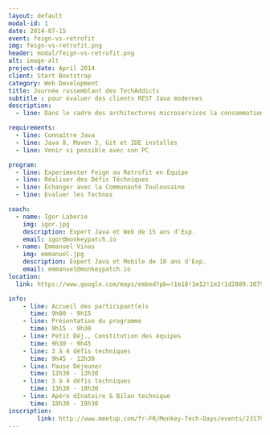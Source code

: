 ```yaml
---
layout: default
modal-id: 1
date: 2014-07-15
event: feign-vs-retrofit
img: feign-vs-retrofit.png
header: modal/feign-vs-retrofit.png
alt: image-alt
project-date: April 2014
client: Start Bootstrap
category: Web Development
title: Journée rassemblant des TechAddicts
subtitle : pour évaluer des clients REST Java modernes
description:
  - line: Dans le cadre des architectures microservices la consommation de services REST devient primordial, Feign de Netflix et Retrofit de Square sont deux solutions intéressantes. Coachés par 2 Experts, ce TechDay est destiné à la découverte et l\'approfondissement de ces Bibliothèques.

requirements:
  - line: Connaître Java
  - line: Java 8, Maven 3, Git et IDE installés
  - line: Venir si possible avec son PC

program:
  - line: Experimenter Feign ou Retrofit en Équipe
  - line: Réaliser des Défis Téchniques
  - line: Échanger avec la Communauté Toulousaine
  - line: Evaluer les Technos

coach:
  - name: Igor Laborie
    img: igor.jpg
    description: Expert Java et Web de 15 ans d'Exp.
    email: igor@monkeypatch.io
  - name: Emmanuel Vinas
    img: emmanuel.jpg
    description: Expert Java et Mobile de 10 ans d'Exp.
    email: emmanuel@monkeypatch.io
location:
  link: https://www.google.com/maps/embed?pb=!1m18!1m12!1m3!1d2889.1079799713966!2d1.4521176154961721!3d43.60429327912296!2m3!1f0!2f0!3f0!3m2!1i1024!2i768!4f13.1!3m3!1m2!1s0x12aebc90b551fd59%3A0x314ab3097ca9960d!2s32+Rue+Riquet%2C+31000+Toulouse!5e0!3m2!1sfr!2sfr!4v1465827832373

info:
    - line: Accueil des participant(e)s
      time: 9h00 - 9h15
    - line: Présentation du programme
      time: 9h15 - 9h30
    - line: Petit Déj., Constitution des équipes
      time: 9h30 - 9h45
    - line: 3 à 4 défis techniques
      time: 9h45 - 12h30
    - line: Pause Déjeuner
      time: 12h30 - 13h30
    - line: 3 à 4 défis techniques
      time: 13h30 - 18h30
    - line: Apéro dînatoire & Bilan technique
      time: 18h30 - 19h30
inscription:
        link: http://www.meetup.com/fr-FR/Monkey-Tech-Days/events/231796229/
---
```

